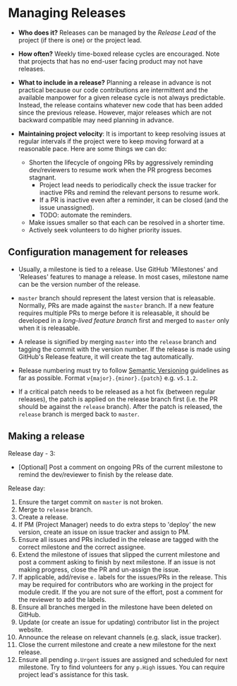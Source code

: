# Managing Releases

* **Who does it?** Releases can be managed by the _Release Lead_ of the project (if there is one) or the project lead.

* **How often?** Weekly time-boxed release cycles are encouraged. Note that projects that has no end-user facing 
  product may not have releases.

* **What to include in a release?** Planning a release in advance is not practical because our code contributions
  are intermittent and the available manpower for a given release cycle is not always predictable. 
  Instead, the release contains whatever new code that has been added since the previous release. 
  However, major releases which are not backward compatible may need planning in advance.

* **Maintaining project velocity**: 
  It is important to keep resolving issues at regular intervals if the project were to keep moving 
  forward at a reasonable pace. Here are some things we can do: 
  * Shorten the lifecycle of ongoing PRs by aggressively reminding dev/reviewers to resume work when the PR progress 
    becomes stagnant. 
    * Project lead needs to periodically check the issue tracker for inactive PRs and remind the relevant 
      persons to resume work.
    * If a PR is inactive even after a reminder, it can be closed (and the issue unassigned). 
    * TODO: automate the reminders.
  * Make issues smaller so that each can be resolved in a shorter time.
  * Actively seek volunteers to do higher priority issues.

## Configuration management for releases

* Usually, a milestone is tied to a release. Use GitHub 'Milestones' and 'Releases' features to manage a release. 
  In most cases, milestone name can be the version number of the release.

* `master` branch should represent the latest version that is releasable. 
  Normally, PRs are made against the `master` branch. 
  If a new feature requires multiple PRs to merge before it is releasable, it should be developed in a 
  _long-lived feature branch_ first and merged to `master` only when it is releasable.

* A release is signified by merging `master` into the `release` branch and tagging the commit with the version number. 
  If the release is made using GitHub's Release feature, it will create the tag automatically.
  
* Release numbering must try to follow [Semantic Versioning](http://semver.org/) guidelines as far as possible.
  Format `v{major}.{minor}.{patch}` e.g. `v5.1.2`.
  
* If a critical patch needs to be released as a hot fix (between regular releases), the patch is applied on the 
  release branch first (i.e. the PR should be against the `release` branch). After the patch is released, 
  the `release` branch is merged back to `master`.

## Making a release

Release day - 3: 
  
* [Optional] Post a comment on ongoing PRs of the current milestone to remind the dev/reviewer to 
  finish by the release date.

Release day:

1. Ensure the target commit on `master` is not broken.
1. Merge to `release` branch. 
1. Create a release.
1. If PM (Project Manager) needs to do extra steps to 'deploy' the new version, 
   create an issue on issue tracker and assign to PM.
1. Ensure all issues and PRs included in the release are tagged with the 
   correct milestone and the correct assignee.
1. Extend the milestone of issues that slipped the current milestone and post
   a comment asking to finish by next milestone. If an issue is not making
   progress, close the PR and un-assign the issue.
1. If applicable, add/revise `e.` labels for the issues/PRs in the release. 
   This may be required for contributors who are working in the project for module credit.
   If the you are not sure of the effort, post a comment for the reviewer to add the labels.
1. Ensure all branches merged in the milestone have been deleted on GitHub.
1. Update (or create an issue for updating) contributor list in the project website.
1. Announce the release on relevant channels (e.g. slack, issue tracker).
1. Close the current milestone and create a new milestone for the next release. 
1. Ensure all pending `p.Urgent` issues are assigned and scheduled for next milestone.
   Try to find volunteers for any `p.High` issues. You can require project lead's assistance for this task.
  
